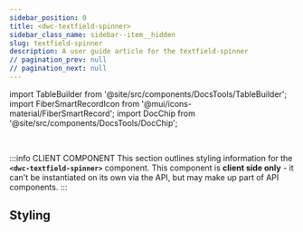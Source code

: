 ```yaml
---
sidebar_position: 0
title: <dwc-textfield-spinner>
sidebar_class_name: sidebar--item__hidden
slug: textfield-spinner
description: A user guide article for the textfield-spinner
// pagination_prev: null
// pagination_next: null
---
```


import TableBuilder from '@site/src/components/DocsTools/TableBuilder';
import FiberSmartRecordIcon from '@mui/icons-material/FiberSmartRecord';
import DocChip from '@site/src/components/DocsTools/DocChip';

<DocChip chip='shadow' />

<br />

:::info CLIENT COMPONENT
This section outlines styling information for the **`<dwc-textfield-spinner>`** component. This component is **client side only** - it can't be instantiated on its own via the API, but may make up part of API components.
:::

## Styling

<TableBuilder name="dwc-textfield-spinner" clientComponent />

